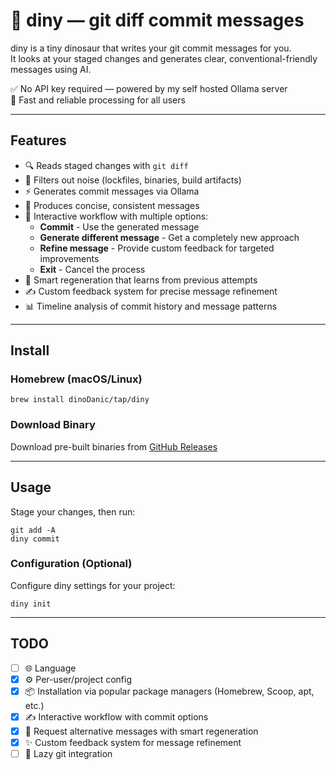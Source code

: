 # 🦕 diny — git diff commit messages 

diny is a tiny dinosaur that writes your git commit messages for you.  
It looks at your staged changes and generates clear, conventional-friendly messages using AI.

✅ No API key required — powered by my self hosted Ollama server  
🚀 Fast and reliable processing for all users  

---

## Features

- 🔍 Reads staged changes with `git diff`
- 🧹 Filters out noise (lockfiles, binaries, build artifacts)
- ⚡ Generates commit messages via Ollama
- 📝 Produces concise, consistent messages
- 🔄 Interactive workflow with multiple options:
  - **Commit** - Use the generated message
  - **Generate different message** - Get a completely new approach
  - **Refine message** - Provide custom feedback for targeted improvements
  - **Exit** - Cancel the process
- 🧠 Smart regeneration that learns from previous attempts
- ✍️ Custom feedback system for precise message refinement
- 📊 Timeline analysis of commit history and message patterns

---

## Install

### Homebrew (macOS/Linux)

    brew install dinoDanic/tap/diny

### Download Binary

Download pre-built binaries from [GitHub Releases](https://github.com/dinoDanic/diny/releases)

---

## Usage

Stage your changes, then run:

    git add -A
    diny commit

### Configuration (Optional)

Configure diny settings for your project:

    diny init

---

## TODO

- [ ] 🌐 Language 
- [x] ⚙️ Per-user/project config  
- [x] 📦 Installation via popular package managers (Homebrew, Scoop, apt, etc.)  
- [x] ✍️ Interactive workflow with commit options
- [x] 🔄 Request alternative messages with smart regeneration
- [x] ✨ Custom feedback system for message refinement
- [ ] 🦥 Lazy git integration
